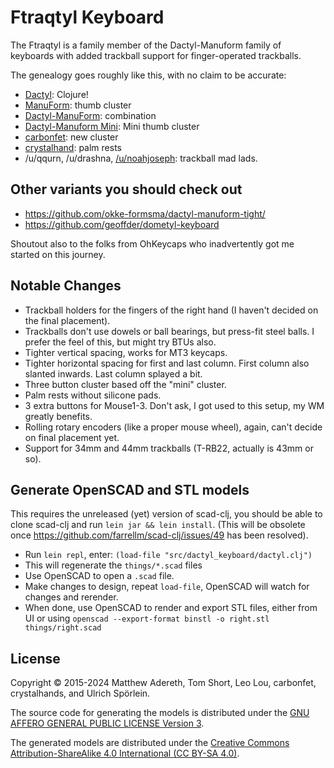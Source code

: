 # Ftraqtyl Keyboard

The Ftraqtyl is a family member of the Dactyl-Manuform family of keyboards with
added trackball support for finger-operated trackballs.

The genealogy goes roughly like this, with no claim to be accurate:

- [Dactyl](https://github.com/adereth/dactyl-keyboard): Clojure!
- [ManuForm](https://github.com/jeffgran/ManuForm): thumb cluster
- [Dactyl-ManuForm](https://github.com/tshort/dactyl-keyboard): combination
- [Dactyl-Manuform Mini](https://github.com/l4u/dactyl-manuform-mini-keyboard): Mini thumb cluster
- [carbonfet](https://github.com/carbonfet/dactyl-manuform): new cluster
- [crystalhand](https://github.com/crystalhand/dactyl-keyboard): palm rests
- /u/qqurn, /u/drashna, [/u/noahjoseph](https://github.com/noahprince22/tractyl-manuform-keyboard): trackball mad lads.

## Other variants you should check out

- https://github.com/okke-formsma/dactyl-manuform-tight/
- https://github.com/geoffder/dometyl-keyboard

Shoutout also to the folks from OhKeycaps who inadvertently got me started on this journey.

## Notable Changes

- Trackball holders for the fingers of the right hand (I haven't decided on the final placement).
- Trackballs don't use dowels or ball bearings, but press-fit steel balls. I prefer the feel of this, but might try BTUs also.
- Tighter vertical spacing, works for MT3 keycaps.
- Tighter horizontal spacing for first and last column. First column also slanted inwards. Last column splayed a bit.
- Three button cluster based off the "mini" cluster.
- Palm rests without silicone pads.
- 3 extra buttons for Mouse1-3. Don't ask, I got used to this setup, my WM greatly benefits.
- Rolling rotary encoders (like a proper mouse wheel), again, can't decide on final placement yet.
- Support for 34mm and 44mm trackballs (T-RB22, actually is 43mm or so).

## Generate OpenSCAD and STL models

This requires the unreleased (yet) version of scad-clj, you should be able to clone scad-clj and run `lein jar && lein install`.
(This will be obsolete once https://github.com/farrellm/scad-clj/issues/49 has been resolved).

* Run `lein repl`, enter: `(load-file "src/dactyl_keyboard/dactyl.clj")`
* This will regenerate the `things/*.scad` files
* Use OpenSCAD to open a `.scad` file.
* Make changes to design, repeat `load-file`, OpenSCAD will watch for changes and rerender.
* When done, use OpenSCAD to render and export STL files, either from UI or using `openscad --export-format binstl -o right.stl things/right.scad`

## License

Copyright © 2015-2024 Matthew Adereth, Tom Short, Leo Lou, carbonfet, crystalhands, and Ulrich Spörlein.

The source code for generating the models is distributed under the [GNU AFFERO GENERAL PUBLIC LICENSE Version 3](LICENSE).

The generated models are distributed under the [Creative Commons Attribution-ShareAlike 4.0 International (CC BY-SA 4.0)](LICENSE-models).
